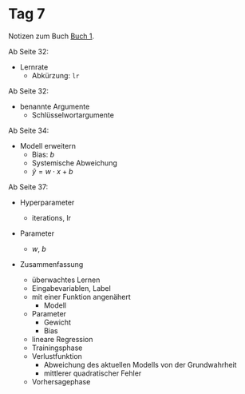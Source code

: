 # Tag 7

Notizen zum Buch [Buch 1](../Buch1.md).

Ab Seite 32:
* Lernrate
  - Abkürzung: `lr`

Ab Seite 32:
* benannte Argumente
  - Schlüsselwortargumente

Ab Seite 34:
* Modell erweitern
  - Bias: $b$
  - Systemische Abweichung
  - $\hat{y} = w \cdot x + b$

Ab Seite 37:
* Hyperparameter
  - iterations, lr
* Parameter
  - $w$, $b$

* Zusammenfassung
  - überwachtes Lernen
  - Eingabevariablen, Label
  - mit einer Funktion angenähert
    - Modell
  - Parameter
    - Gewicht
    - Bias
  - lineare Regression
  - Trainingsphase
  - Verlustfunktion
    - Abweichung des aktuellen Modells von der Grundwahrheit
    - mittlerer quadratischer Fehler
  - Vorhersagephase
